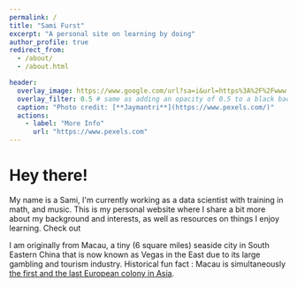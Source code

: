 ```yaml
---
permalink: /
title: "Sami Furst"
excerpt: "A personal site on learning by doing"
author_profile: true
redirect_from:
  - /about/
  - /about.html

header:
  overlay_image: https://www.google.com/url?sa=i&url=https%3A%2F%2Fwww.pexels.com%2Fphoto%2Fwater-blue-ocean-5412%2F&psig=AOvVaw1eFRqqv0H7U9UZNoByzd6C&ust=1589911935155000&source=images&cd=vfe&ved=0CAIQjRxqFwoTCKDuidOBvukCFQAAAAAdAAAAABAD
  overlay_filter: 0.5 # same as adding an opacity of 0.5 to a black background
  caption: "Photo credit: [**Jaymantri**](https://www.pexels.com/)"
  actions:
    - label: "More Info"
      url: "https://www.pexels.com"
---
```




# Hey there!

My name is a Sami, I'm currently working as a data scientist with training in math, and music. This is my personal website where I share a bit more about my background and interests, as well as resources on things I enjoy learning. Check out

I am originally from Macau, a tiny (6 square miles) seaside city in South Eastern China that is now known as Vegas in the East due to its large gambling and tourism industry. Historical fun fact : Macau is simultaneously [the first and the last European colony in Asia](https://www.chicagotribune.com/news/ct-xpm-1999-12-22-9912220059-story.html).
